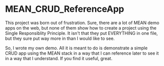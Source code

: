 # MEAN_CRUD_ReferenceApp

This project was born out of frustration.  Sure, there are a lot of MEAN demo apps on the web, but none of them
show how to create a project using the Single Responsiblity Principle.  It isn't that they put EVERYTHING in one
file, but they sure put way more in than I would like to see.

So, I wrote my own demo.  All it is meant to do is demonstrate a simple CRUD app using the MEAN stack in a way
that I can reference later to see it in a way that I understand.  If you find it useful, great.
